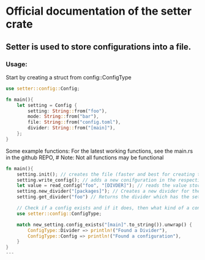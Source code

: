 # Official documentation of the setter crate

## Setter is used to store configurations into a file.

### Usage:

Start by creating a struct from config::ConfigType

```rust
use setter::config::Config;

fn main(){
    let setting = Config {
        setting: String::from("foo"),
        mode: String::from("bar"),
        file: String::from("config.toml"),
        divider: String::from("[main]"),
    };
}


```

Some example functions:
For the latest working functions, see the main.rs in the github REPO, # Note: Not all functions may be functional


```rust
fn main(){
    setting.init(); // creates the file (faster and best for creating the first setting)
    setting.write_config(); // adds a new conifguration in the respective divider
    let value = read_config("foo", "[DIVDER]"); // reads the value stored for the setting 'foo' inside the [DIVIDER] and returns an Option<String>
    setting.new_divider("[packages]"); // Creates a new divider for the setting struct / file
    setting.get_divider("foo") // Returns the divider which has the setting 'foo' (only the first divider)

    // Check if a config exists and if it does, then what kind of a config it is (requires
    use setter::config::ConfigType;

    match new_setting.config_exists("[main]".to_string()).unwrap() {
        ConfigType::Divider => println!("Found a Divider"),
        ConfigType::Config => println!("Found a configuration"),
    }
}
---


